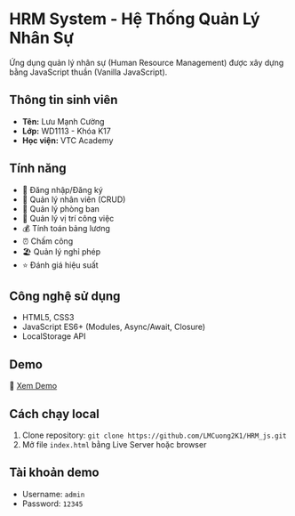 # HRM System - Hệ Thống Quản Lý Nhân Sự

Ứng dụng quản lý nhân sự (Human Resource Management) được xây dựng bằng JavaScript thuần (Vanilla JavaScript).

## Thông tin sinh viên
- **Tên:** Lưu Mạnh Cường
- **Lớp:** WD1113 - Khóa K17
- **Học viện:** VTC Academy

## Tính năng
- 🔐 Đăng nhập/Đăng ký
- 👥 Quản lý nhân viên (CRUD)
- 🏢 Quản lý phòng ban
- 💼 Quản lý vị trí công việc
- 💰 Tính toán bảng lương
- ⏰ Chấm công
- 🏖️ Quản lý nghỉ phép
- ⭐ Đánh giá hiệu suất

## Công nghệ sử dụng
- HTML5, CSS3
- JavaScript ES6+ (Modules, Async/Await, Closure)
- LocalStorage API

## Demo
🔗 [Xem Demo](https://lmcuong2k1.github.io/HRM_js/)

## Cách chạy local
1. Clone repository: `git clone https://github.com/LMCuong2K1/HRM_js.git`
2. Mở file `index.html` bằng Live Server hoặc browser

## Tài khoản demo
- Username: `admin`
- Password: `12345`
